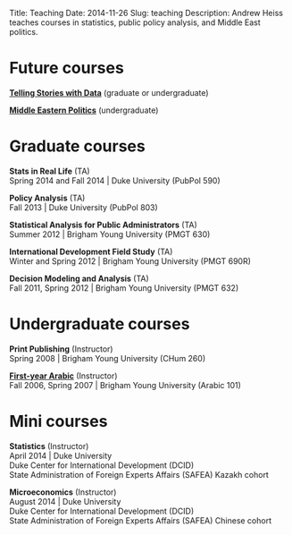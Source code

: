 Title: Teaching
Date: 2014-11-26
Slug: teaching
Description: Andrew Heiss teaches courses in statistics, public policy analysis, and Middle East politics.


# Future courses

**[Telling Stories with Data](/files/teaching/Telling%20Stories%20with%20Data%20syllabus.pdf)** (graduate or undergraduate)

**[Middle Eastern Politics](/files/teaching/Middle%20East%20Politics%20syllabus.pdf)** (undergraduate)


# Graduate courses

**Stats in Real Life** (TA)  
Spring 2014 and Fall 2014  | Duke University (PubPol 590)

**Policy Analysis** (TA)  
Fall 2013 | Duke University (PubPol 803)

**Statistical Analysis for Public Administrators** (TA)  
Summer 2012 | Brigham Young University (PMGT 630)

**International Development Field Study** (TA)  
Winter and Spring 2012 | Brigham Young University (PMGT 690R)

**Decision Modeling and Analysis** (TA)  
Fall 2011, Spring 2012 | Brigham Young University (PMGT 632)


# Undergraduate courses

**Print Publishing** (Instructor)  
Spring 2008 | Brigham Young University (CHum 260)

**[First-year Arabic](/byuarabic101/)** (Instructor)  
Fall 2006, Spring 2007 | Brigham Young University (Arabic 101)


# Mini courses

**Statistics** (Instructor)   
April 2014 | Duke University  
Duke Center for International Development (DCID)  
State Administration of Foreign Experts Affairs (SAFEA) Kazakh cohort

**Microeconomics** (Instructor)  
August 2014 | Duke University  
Duke Center for International Development (DCID)  
State Administration of Foreign Experts Affairs (SAFEA) Chinese cohort
